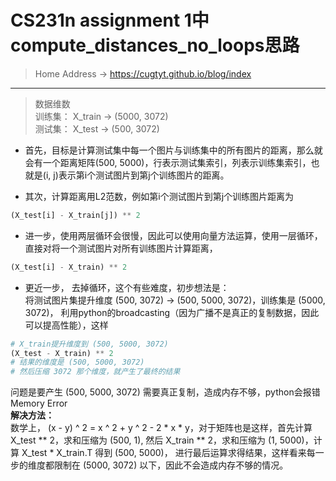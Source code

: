 # CS231n assignment 1中compute_distances_no_loops思路

> Home Address -> <https://cugtyt.github.io/blog/index>  

---

> 数据维数  
> 训练集： X_train -> (5000, 3072)  
> 测试集： X_test -> (500, 3072)

- 首先，目标是计算测试集中每一个图片与训练集中的所有图片的距离，那么就会有一个距离矩阵(500, 5000)，行表示测试集索引，列表示训练集索引，也就是(i, j)表示第i个测试图片到第j个训练图片的距离。

- 其次，计算距离用L2范数，例如第i个测试图片到第j个训练图片距离为 
``` python
(X_test[i] - X_train[j]) ** 2 
```
- 进一步，使用两层循环会很慢，因此可以使用向量方法运算，使用一层循环，直接对将一个测试图片对所有训练图片计算距离，
 ``` python
 (X_test[i] - X_train) ** 2
 ```
-  更近一步， 去掉循环，这个有些难度，初步想法是：  
 将测试图片集提升维度 (500, 3072) -> (500, 5000, 3072)，训练集是 (5000, 3072)， 利用python的broadcasting（因为广播不是真正的复制数据，因此可以提高性能），这样
 ``` python
 # X_train提升维度到 (500, 5000, 3072)
 (X_test - X_train) ** 2
 # 结果的维度是 (500, 5000, 3072)
 # 然后压缩 3072 那个维度，就产生了最终的结果
 ```
 问题是要产生 (500, 5000, 3072) 需要真正复制，造成内存不够，python会报错 Memory Error  
**解决方法：**  
数学上， (x - y) ^ 2 = x ^ 2 + y ^ 2 - 2 * x * y，对于矩阵也是这样，首先计算 X_test ** 2，求和压缩为 (500, 1), 然后 X_train ** 2，求和压缩为 (1, 5000)，计算 X_test * X_train.T 得到 (500, 5000)， 进行最后运算求得结果，这样看来每一步的维度都限制在 (5000, 3072) 以下，因此不会造成内存不够的情况。
